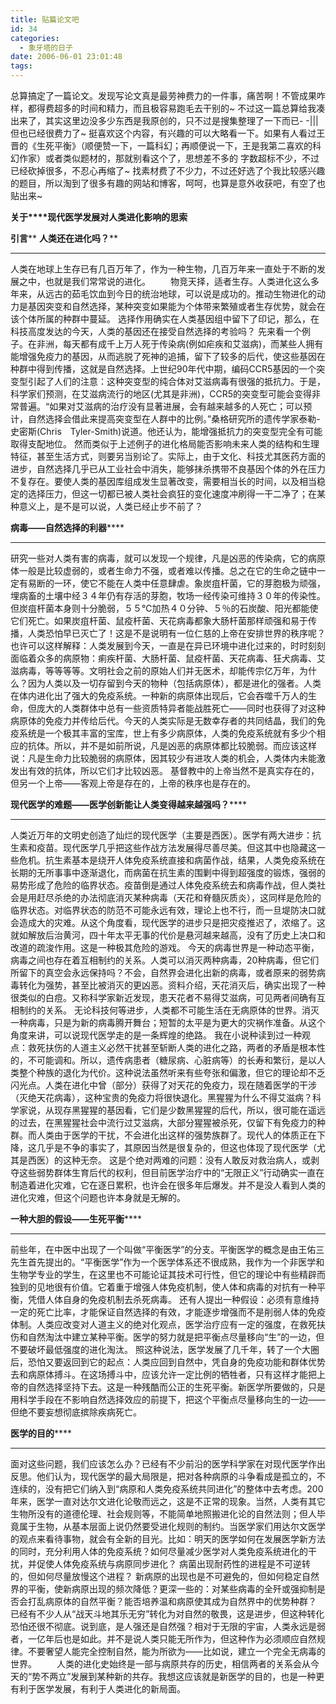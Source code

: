 ```yaml
---
title: 贴篇论文吧
id: 34
categories:
  - 象牙塔的日子
date: 2006-06-01 23:01:48
tags:
---
```


 总算搞定了一篇论文。发现写论文真是最劳神费力的一件事，痛苦啊！不管成果咋样，都得费超多的时间和精力，而且极容易跑毛去干别的~
 不过这一篇总算给我凑出来了，其实这里边没多少东西是我原创的，只不过是搜集整理了一下而已- -||| 但也已经很费力了~
挺喜欢这个内容，有兴趣的可以大略看一下。如果有人看过王晋的《生死平衡》（顺便赞一下，一篇科幻；再顺便说一下，王是我第二喜欢的科幻作家）或者类似题材的，那就别看这个了，思想差不多的
字数超标不少，不过已经砍掉很多，不忍心再缩了~
找素材费了不少力，不过还好选了个我比较感兴趣的题目，所以淘到了很多有趣的网站和博客，呵呵，也算是意外收获吧，有空了也贴出来~

**关于****现代医学发展对人类进化影响的思索**

**引言**** ****人类还在进化吗？******
****
 人类在地球上生存已有几百万年了，作为一种生物，几百万年来一直处于不断的发展之中，也就是我们常常说的进化。
　　物竞天择，适者生存。人类进化这么多年来，从远古的茹毛饮血到今日的统治地球，可以说是成功的。推动生物进化的动力是基因突变和自然选择，某种突变如果能为个体带来繁殖或者生存优势，就会在该个体所属的种群中蔓延。
 选择作用确实在人类基因组中留下了印记，那么，在科技高度发达的今天，人类的基因还在接受自然选择的考验吗？
 先来看一个例子。在非洲，每天都有成千上万人死于传染病(例如疟疾和艾滋病)，而某些人拥有能增强免疫力的基因，从而逃脱了死神的追捕，留下了较多的后代，使这些基因在种群中得到传播，这就是自然选择。上世纪90年代中期，编码CCR5基因的一个突变型引起了人们的注意：这种突变型的纯合体对艾滋病毒有很强的抵抗力。于是，科学家们预测，在艾滋病流行的地区(尤其是非洲)，CCR5的突变型可能会变得非常普遍。“如果对艾滋病的治疗没有显著进展，会有越来越多的人死亡；可以预计，自然选择会借此来提高突变型在人群中的比例。”桑格研究所的遗传学家泰勒-史密斯(Chris　Tyler-Smith)说道。他还认为，能增强抵抗力的突变型完全有可能取得支配地位。
 然而类似于上述例子的进化格局能否影响未来人类的结构和生理特征，甚至生活方式，则要另当别论了。实际上，由于文化、科技尤其医药方面的进步，自然选择几乎已从工业社会中消失，能够抹杀携带不良基因个体的外在压力不复存在。要使人类的基因库组成发生显著改变，需要相当长的时间，以及相当稳定的选择压力，但这一切都已被人类社会疯狂的变化速度冲刷得一干二净了；在某种意义上，是不是可以说，人类已经止步不前了？

**病毒——自然选择的利器******
****
 研究一些对人类有害的病毒，就可以发现一个规律，凡是凶恶的传染病，它的病原体一般是比较虚弱的，或者生命力不强，或者难以传播。总之在它的生命之链中一定有易断的一环，使它不能在人类中任意肆虐。象炭疽杆菌，它的芽胞极为顽强，埋病畜的土壤中经３４年仍有存活的芽胞，牧场一经传染可维持３０年的传染性。但炭疽杆菌本身则十分脆弱，５５℃加热４０分钟、５％的石炭酸、阳光都能使它们死亡。如果炭疽杆菌、鼠疫杆菌、天花病毒都象大肠杆菌那样顽强和易于传播，人类恐怕早已灭亡了！这是不是说明有一位仁慈的上帝在安排世界的秩序呢？
 也许可以这样解释：人类发展到今天，一直是在异已环境中进化过来的，时时刻刻面临着众多的病原物：痢疾杆菌、大肠杆菌、鼠疫杆菌、天花病毒、狂犬病毒、艾滋病毒，等等等等。文明社会之前的原始人们并无医术，却能传宗亿万年，为什么？因为人类以及一切存留到今天的物种（包括病原体），都是进化的强者。人类在体内进化出了强大的免疫系统。一种新的病原体出现后，它会吞噬千万人的生命，但庞大的人类群体中总有一些资质特异者能战胜死亡——同时也获得了对这种病原体的免疫力并传给后代。今天的人类实际是无数幸存者的共同结晶，我们的免疫系统是一个极其丰富的宝库，世上有多少病原体，人类的免疫系统就有多少个相应的抗体。所以，并不是如前所说，凡是凶恶的病原体都比较脆弱。而应该这样说：凡是生命力比较脆弱的病原体，因其较少有进攻人类的机会，人类体内未能激发出有效的抗体，所以它们才比较凶恶。
 基督教中的上帝当然不是真实存在的，但另一个上帝——客观上帝是存在的，上帝的秩序也是存在的。

**现代医学的难题——医学创新能让人类变得越来越强吗？******
****
 人类近万年的文明史创造了灿烂的现代医学（主要是西医）。医学有两大进步：抗生素和疫苗。现代医学几乎把这些作战方法发展得尽善尽美。但这其中也隐藏这一些危机。抗生素基本是绕开人体免疫系统直接和病菌作战，结果，人类免疫系统在长期的无所事事中逐渐退化，而病菌在抗生素的围剿中得到超强度的锻炼，强弱的易势形成了危险的临界状态。疫苗倒是通过人体免疫系统去和病毒作战，但人类社会是用赶尽杀绝的办法彻底消灭某种病毒（天花和脊髓灰质炎），这同样是危险的临界状态。对临界状态的防范不可能永远有效，理论上也不行，而一旦堤防决口就会造成大的灾难。从这个角度看，现代医学的进步只是把灾疫推迟了，浓缩了。这就如解放后治黄河，四十年太平无事的代价是悬河越来越高，没有了历史上决口和改道的疏浚作用。这是一种极其危险的游戏。
 今天的病毒世界是一种动态平衡，病毒之间也存在着互相制约的关系。人类可以消灭两种病毒，20种病毒，但它们所留下的真空会永远保持吗？不会，自然界会进化出新的病毒，或者原来的弱势病毒转化为强势，甚至比被消灭的更凶恶。资料介绍，天花消灭后，确实出现了一种很类似的白痘。又称科学家新近发现，患天花者不易得艾滋病，可见两者间确有互相制约的关系。
 无论科技何等进步，人类都不可能生活在无病原体的世界。消灭一种病毒，只是为新的病毒腾开舞台；短暂的太平是为更大的灾祸作准备。从这个角度来讲，可以说现代医学走的是一条辉煌的绝路。
 我在小说种读到过一种观点：救死扶伤的人道主义必然干扰甚至斩断人类的进化之路，两者的矛盾是根本性的，不可能调和。所以，遗传病患者（糖尿病、心脏病等）的长寿和繁衍，是以人类整个种族的退化为代价。这种说法虽然听来有些夸张和偏激，但它的理论却不乏闪光点。人类在进化中曾（部分）获得了对天花的免疫力，现在随着医学的干涉（灭绝天花病毒），这种宝贵的免疫力将很快退化。黑猩猩为什么不得艾滋病？科学家说，从现存黑猩猩的基因看，它们是少数黑猩猩的后代，所以，很可能在遥远的过去，在黑猩猩社会中流行过艾滋病，大部分猩猩被杀死，仅留下有免疫力的种群。而人类由于医学的干扰，不会进化出这样的强势族群了。现代人的体质正在下降，这几乎是不争的事实了，其原因当然是很复杂的，但这也体现了现代医学（尤其是西医）的这种无奈。
 这是个绝对两难的问题：没有人敢反对救治病人，或剥夺这些弱势群体生育后代的权利，但目前医学治疗中的“无限正义”行动确实一直在制造着进化灾难，它在逐日累积，也许会在很多年后爆发。并不是没人看到人类的进化灾难，但这个问题也许本身就是无解的。

**一种大胆的假设——生死平衡******
****
 前些年，在中医中出现了一个叫做“平衡医学”的分支。平衡医学的概念是由王佑三先生首先提出的。“平衡医学”作为一个医学体系还不很成熟，我作为一个非医学和生物学专业的学生，在这里也不可能论证其技术可行性，但它的理论中有些精辟而独到的见地很有价值。它着重于增强人体免疫机制，使人体和病毒的对抗有一种平衡，凭借人体自身的免疫机制去杀死病毒。
 还有人提出一种假设：必须有意维持一定的死亡比率，才能保证自然选择的有效，才能逐步增强而不是削弱人体的免疫体制。人类应改变对人道主义的绝对化观点，医学治疗应有一定的强度，在救死扶伤和自然淘汰中建立某种平衡。医学的努力就是把平衡点尽量移向“生”的一边，但不要破坏最低强度的进化淘汰。
 照这种说法，医学发展了几千年，转了一个大圈后，恐怕又要返回到它的起点：人类应回到自然中，凭自身的免疫功能和群体优势去和病原体搏斗。在这场搏斗中，应该允许一定比例的牺牲者，只有这样才能把上帝的自然选择坚持下去。这是一种残酷而公正的生死平衡。新医学所要做的，只是用科学手段在不影响自然选择效应的前提下，把这个平衡点尽量移向生的一边——但绝不要妄想彻底摈除疾病死亡。

**医学的目的******
****
 面对这些问题，我们应该怎么办？已经有不少前沿的医学科学家在对现代医学作出反思。他们认为，现代医学的最大局限是，把对各种病原的斗争看成是孤立的，不连续的，没有把它们纳入到“病原和人类免疫系统共同进化”的整体中去考虑。200年来，医学一直对达尔文进化论敬而远之，这是不正常的现象。当然，人类有其它生物所没有的道德伦理、社会规则等，不能简单地照搬进化论的自然法则；但人毕竟属于生物，从基本层面上说仍然要受进化规则的制约。当医学家们用达尔文医学的观点来看待事物，就会有全新的目光。比如：明天的医学如何在发展医学新方法的同时，充分利用人体的免疫系统？如何尽量减少医学对人类免疫系统进化的干扰，并促使人体免疫系统与病原同步进化？ 病菌出现耐药性的进程是不可逆转的，但如何尽量放慢这个进程？ 新病原的出现也是不可避免的，但如何稳定自然界的平衡，使新病原出现的频次降低？更深一些的：对某些病毒的全歼或强抑制是否会打乱病原体的自然平衡？能否培养温和病原使其成为自然界中的优势种群？ 
 已经有不少人从“战天斗地其乐无穷”转化为对自然的敬畏，这是进步，但这种转化恐怕还很不彻底。说到底，是人强还是自然强？相对于无限的宇宙，人类永远是弱者，一亿年后也是如此。并不是说人类只能无所作为，但这种作为必须顺应自然规律。不要奢望人能完全控制自然，能为所欲为——比如说，建立一个完全无病毒的世界。
　　人类的进化史始终是一部与病原共存的历史，相信两者的关系会从今天的“势不两立”发展到某种新的共存。我想这应该就是新医学的目的，也是一种更有利于医学发展，有利于人类进化的新局面。
